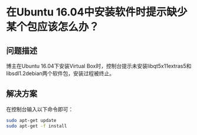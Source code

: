# 在Ubuntu 16.04中安装软件时提示缺少某个包应该怎么办？

## 问题描述

博主在Ubuntu 16.04下安装Virtual Box时，控制台提示未安装libqt5x11extras5和libsdl1.2debian两个软件包，安装过程被终止。

## 解决方案

在控制台输入以下命令即可：

```bash
sudo apt-get update
sudo apt-get -f install
```
